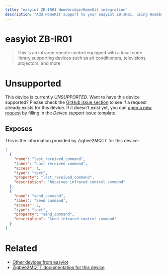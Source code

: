 ```yaml
---
title: "easyiot ZB-IR01 Homebridge/HomeKit integration"
description: "Add HomeKit support to your easyiot ZB-IR01, using Homebridge, Zigbee2MQTT and homebridge-z2m."
---
```

<!---
This file has been GENERATED using src/docgen/docgen.ts
DO NOT EDIT THIS FILE MANUALLY!
-->
# easyiot ZB-IR01
> This is an infrared remote control equipped with a local code library,supporting devices such as air conditioners, televisions, projectors, and more.


# Unsupported

This device is currently *UNSUPPORTED*.
Want to have this device supported? Please check the [GitHub issue section](https://github.com/itavero/homebridge-z2m/issues?q=ZB-IR01) to see if a request already exists for this device.
If it doesn't exist yet, you can [open a new request](https://github.com/itavero/homebridge-z2m/issues/new?assignees=&labels=enhancement&template=device_support.yml&title=%5BDevice%5D+easyiot%20ZB-IR01&model=easyiot%20ZB-IR01&exposes=%5B%0A%20%20%7B%0A%20%20%20%20%22name%22%3A%20%22last_received_command%22%2C%0A%20%20%20%20%22label%22%3A%20%22Last%20received%20command%22%2C%0A%20%20%20%20%22access%22%3A%201%2C%0A%20%20%20%20%22type%22%3A%20%22text%22%2C%0A%20%20%20%20%22property%22%3A%20%22last_received_command%22%2C%0A%20%20%20%20%22description%22%3A%20%22Received%20infrared%20control%20command%22%0A%20%20%7D%2C%0A%20%20%7B%0A%20%20%20%20%22name%22%3A%20%22send_command%22%2C%0A%20%20%20%20%22label%22%3A%20%22Send%20command%22%2C%0A%20%20%20%20%22access%22%3A%202%2C%0A%20%20%20%20%22type%22%3A%20%22text%22%2C%0A%20%20%20%20%22property%22%3A%20%22send_command%22%2C%0A%20%20%20%20%22description%22%3A%20%22Send%20infrared%20control%20command%22%0A%20%20%7D%0A%5D) by filling in the _Device support_ issue template.

## Exposes

This is the information provided by Zigbee2MQTT for this device:

```json
[
  {
    "name": "last_received_command",
    "label": "Last received command",
    "access": 1,
    "type": "text",
    "property": "last_received_command",
    "description": "Received infrared control command"
  },
  {
    "name": "send_command",
    "label": "Send command",
    "access": 2,
    "type": "text",
    "property": "send_command",
    "description": "Send infrared control command"
  }
]
```

# Related
* [Other devices from easyiot](../index.md#easyiot)
* [Zigbee2MQTT documentation for this device](https://www.zigbee2mqtt.io/devices/ZB-IR01.html)